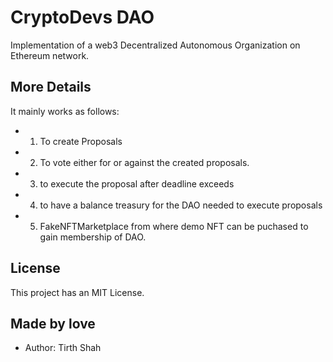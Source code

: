 # CryptoDevs DAO 

Implementation of a web3 Decentralized Autonomous Organization on Ethereum network.

## More Details

It mainly works as follows:
- 1. To create Proposals
- 2. To vote either for or against the created proposals.
- 3. to execute the proposal after deadline exceeds
- 4. to have a balance treasury for the DAO needed to execute proposals
- 5. FakeNFTMarketplace from where demo NFT can be puchased to gain membership of DAO.

## License

This project has an MIT License.

## Made by love

- Author: Tirth Shah

